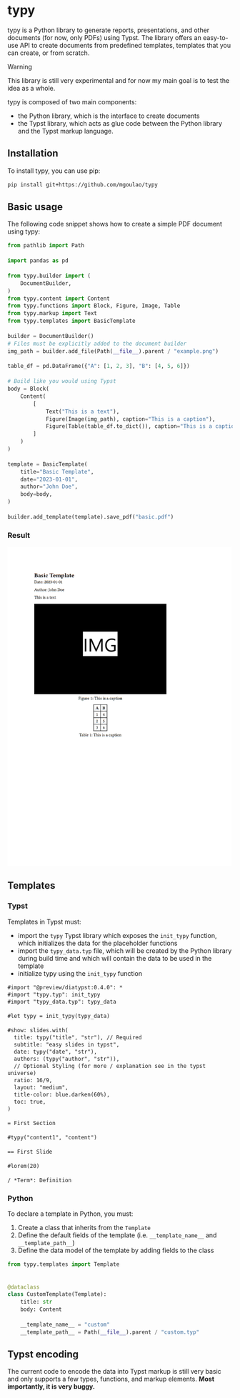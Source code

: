 # typy

typy is a Python library to generate reports, presentations, and other documents (for now, only PDFs) using Typst. The library offers an easy-to-use API to create documents from predefined templates, templates that you can create, or from scratch.

> [!WARNING]
> This library is still very experimental and for now my main goal is to test the idea as a whole.

typy is composed of two main components:
* the Python library, which is the interface to create documents
* the Typst library, which acts as glue code between the Python library and the Typst markup language.

## Installation

To install typy, you can use pip:

```bash
pip install git+https://github.com/mgoulao/typy
```

## Basic usage

The following code snippet shows how to create a simple PDF document using typy:

```python
from pathlib import Path

import pandas as pd

from typy.builder import (
    DocumentBuilder,
)
from typy.content import Content
from typy.functions import Block, Figure, Image, Table
from typy.markup import Text
from typy.templates import BasicTemplate

builder = DocumentBuilder()
# Files must be explicitly added to the document builder
img_path = builder.add_file(Path(__file__).parent / "example.png")

table_df = pd.DataFrame({"A": [1, 2, 3], "B": [4, 5, 6]})

# Build like you would using Typst
body = Block(
    Content(
        [
            Text("This is a text"),
            Figure(Image(img_path), caption="This is a caption"),
            Figure(Table(table_df.to_dict()), caption="This is a caption"),
        ]
    )
)

template = BasicTemplate(
    title="Basic Template",
    date="2023-01-01",
    author="John Doe",
    body=body,
)

builder.add_template(template).save_pdf("basic.pdf")
```

### Result

![Basic PDF](./example.png)


## Templates

### Typst

Templates in Typst must:
* import the `typy` Typst library which exposes the `init_typy` function, which initializes the data for the placeholder functions
* import the `typy_data.typ` file, which will be created by the Python library during build time and which will contain the data to be used in the template
* initialize typy using the `init_typy` function

```typst
#import "@preview/diatypst:0.4.0": *
#import "typy.typ": init_typy
#import "typy_data.typ": typy_data

#let typy = init_typy(typy_data)

#show: slides.with(
  title: typy("title", "str"), // Required
  subtitle: "easy slides in typst",
  date: typy("date", "str"),
  authors: (typy("author", "str")),
  // Optional Styling (for more / explanation see in the typst universe)
  ratio: 16/9,
  layout: "medium",
  title-color: blue.darken(60%),
  toc: true,
)

= First Section

#typy("content1", "content")

== First Slide

#lorem(20)

/ *Term*: Definition
```

### Python

To declare a template in Python, you must:
1. Create a class that inherits from the `Template`
2. Define the default fields of the template (i.e. `__template_name__` and `__template_path__`)
3. Define the data model of the template by adding fields to the class

```python
from typy.templates import Template


@dataclass
class CustomTemplate(Template):
    title: str
    body: Content

    __template_name__ = "custom"
    __template_path__ = Path(__file__).parent / "custom.typ"
```


## Typst encoding

The current code to encode the data into Typst markup is still very basic and only supports a few types, functions, and markup elements. **Most importantly, it is very buggy.**
